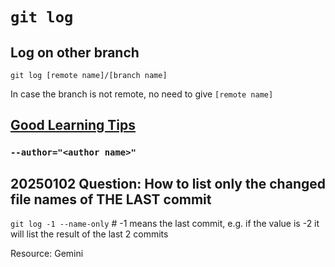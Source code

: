 # `git log`
## Log on other branch
`git log [remote name]/[branch name]`

In case the branch is not remote, no need to give `[remote name]`

## [Good Learning Tips](https://gitbetter.substack.com/p/useful-tricks-you-might-not-know)

### `--author="<author name>"`

## 20250102 Question: How to list only the changed file names of THE LAST commit
`git log -1 --name-only` # -1 means the last commit, e.g. if the value is -2 it will list the result of the last 2 commits

Resource: Gemini

